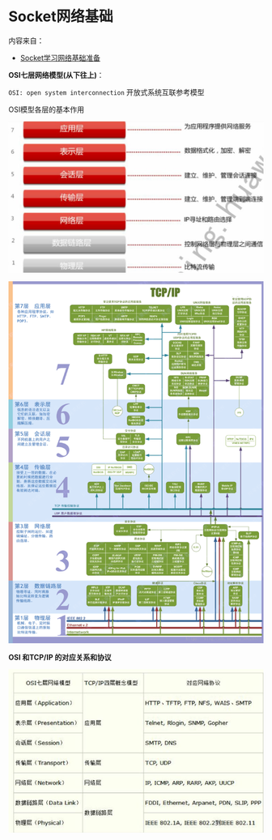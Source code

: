 # Socket网络基础

内容来自：

+ [Socket学习网络基础准备](https://www.kancloud.cn/kancloud/android-tutorial/87237)



**OSI七层网络模型(从下往上)**：

`OSI: open system interconnection` 开放式系统互联参考模型

OSI模型各层的基本作用

![026](https://github.com/winfredzen/Android-Basic/blob/master/网络/images/026.jpeg)



![024](https://github.com/winfredzen/Android-Basic/blob/master/网络/images/024.png)

**OSI 和TCP/IP 的对应关系和协议**

![025](https://github.com/winfredzen/Android-Basic/blob/master/网络/images/025.jpeg)































